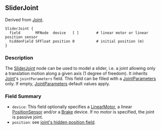 ## SliderJoint

Derived from [Joint](joint.md#joint).

```
SliderJoint {
  field       MFNode  device   [ ]        # linear motor or linear position sensor
  hiddenField SFFloat position 0          # initial position (m)
}
```

### Description

The [SliderJoint](sliderjoint.md#sliderjoint) node can be used to model a
slider, i.e. a joint allowing only a translation motion along a given axis (1
degree of freedom). It inherits [Joint](joint.md#joint)'s `jointParameters`
field. This field can be filled with a
[JointParameters](jointparameters.md#jointparameters) only. If empty,
[JointParameters](jointparameters.md#jointparameters) default values apply.

### Field Summary

- `device`: This field optionally specifies a
[LinearMotor](linearmotor.md#linearmotor), a linear
[PositionSensor](positionsensor.md#positionsensor) and/or a
[Brake](brake.md#brake) device. If no motor is specified, the joint is passive
joint.
- `position`: see [joint's hidden position
field](joint.md#joint-s-hidden-position-fields).

